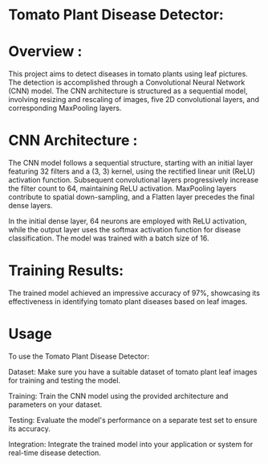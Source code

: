 # Tomato Plant Disease Detector:
# Overview :

This project aims to detect diseases in tomato plants using leaf pictures. The detection is accomplished through a Convolutional Neural Network (CNN) model. The CNN architecture is structured as a sequential model, involving resizing and rescaling of images, five 2D convolutional layers, and corresponding MaxPooling layers.

# CNN Architecture :
The CNN model follows a sequential structure, starting with an initial layer featuring 32 filters and a (3, 3) kernel, using the rectified linear unit (ReLU) activation function. Subsequent convolutional layers progressively increase the filter count to 64, maintaining ReLU activation. MaxPooling layers contribute to spatial down-sampling, and a Flatten layer precedes the final dense layers.

In the initial dense layer, 64 neurons are employed with ReLU activation, while the output layer uses the softmax activation function for disease classification. The model was trained with a batch size of 16.

# Training Results:
The trained model achieved an impressive accuracy of 97%, showcasing its effectiveness in identifying tomato plant diseases based on leaf images.

# Usage
To use the Tomato Plant Disease Detector:

Dataset: Make sure you have a suitable dataset of tomato plant leaf images for training and testing the model.

Training: Train the CNN model using the provided architecture and parameters on your dataset.

Testing: Evaluate the model's performance on a separate test set to ensure its accuracy.

Integration: Integrate the trained model into your application or system for real-time disease detection.
